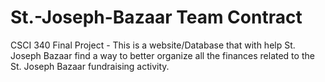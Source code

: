 # St.-Joseph-Bazaar Team Contract
CSCI 340 Final Project - This is a website/Database that with help St. Joseph Bazaar find a way to better organize all the finances related to the St. Joseph Bazaar fundraising activity.
